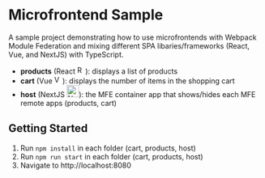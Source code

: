 # Microfrontend Sample

A sample project demonstrating how to use microfrontends with Webpack Module Federation and mixing different SPA libaries/frameworks (React, Vue, and NextJS) with TypeScript.

- **products** (React
  <img src="https://upload.wikimedia.org/wikipedia/commons/thumb/a/a7/React-icon.svg/1200px-React-icon.svg.png" alt="React" width="16"/>): displays a list of products
- **cart** (Vue <img src="https://upload.wikimedia.org/wikipedia/commons/thumb/9/95/Vue.js_Logo_2.svg/1200px-Vue.js_Logo_2.svg.png" alt="Vue" width="16" />): displays the number of items in the shopping cart
- **host** (NextJS <img src="https://upload.wikimedia.org/wikipedia/commons/thumb/8/8e/Nextjs-logo.svg/1200px-Nextjs-logo.svg.png" alt="Next" width="24">): the MFE container app that shows/hides each MFE remote apps (products, cart)

## Getting Started

1. Run `npm install` in each folder (cart, products, host)
2. Run `npm run start` in each folder (cart, products, host)
3. Navigate to http://localhost:8080
